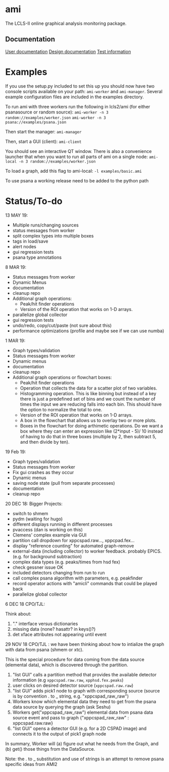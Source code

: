 # ami
The LCLS-II online graphical analysis monitoring package.

## Documentation
[User documentation](doc/userdoc.md)
[Design documentation](doc/toplevel.md)
[Test information](doc/testing.md)

# Examples
If you use the setup.py included to set this up you should now have two console
scripts available on your path: `ami-worker` and `ami-manager`. Several example
configuration files are included in the examples directory.

To run ami with three workers run the following in lcls2/ami (for either psanasource or random source):
```ami-worker -n 3 random://examples/worker.json```
```ami-worker -n 3 psana://examples/psana.json```

Then start the manager:
```ami-manager```

Then, start a GUI (client):
```ami-client```

You should see an interactive QT window. There is also a convenience launcher
that when you want to run all parts of ami on a single node:
```ami-local -n 3 random://examples/worker.json```

To load a graph, add this flag to ami-local:
```-l examples/basic.ami```

To use psana a working release need to be added to the python path

# Status/To-do

13 MAY 19:
- Multiple runs/changing sources
- status messages from worker
- split complex types into multiple boxes
- tags in load/save
- alert nodes
- gui regression tests
- psana type annotations

8 MAR 19:
- Status messages from worker
- Dynamic Menus
- documentation
- cleanup repo
- Additional graph operations:
    * Peak/hit finder operations
    * Version of the ROI operation that works on 1-D arrays.
- parallelize global collector
- gui regression tests
- undo/redo, copy/cut/paste (not sure about this)
- performance optimizations (profile and maybe see if we can use numba)
    
1 MAR 19:
- Graph types/validation
- Status messages from worker
- Dynamic menus
- documentation
- cleanup repo
- Additional graph operations or flowchart boxes:
    * Peak/hit finder operations
    * Operation that collects the data for a scatter plot of two variables.
    * Histogramming operation. This is like binning but instead of a key there is just a predefined set of bins and we count
      the number of times the input we are reducing falls into each bin. This should have the option to normalize the total to one.
    * Version of the ROI operation that works on 1-D arrays.
    * A box in the flowchart that allows us to overlay two or more plots.
    * Boxes in the flowchart for doing arthimetic operations. Do we want a box where they can enter an expression like (2*input - 5)/ 10
      instead of having to do that in three boxes (multiple by 2, then subtract 5, and then divide by ten).

19 Feb 19:
- Graph types/validation
- Status messages from worker
- Fix gui crashes as they occur
- Dynamic menus
- saving node state (pull from separate processes)
- documentation
- cleanup repo

20 DEC 18:
Bigger Projects:
- switch to shmem
- pydm (waiting for hugo)
- different displays running in different processes
- pvaccess (dan is working on this)
- Clemens' complex example via GUI
- partition call dropdown for xppcspad.raw..., xppcpad.fex...
- display "reference counting" for automated graph-remove
- external-data (including collector) to worker feedback. probably EPICS.  (e.g. for background subtraction)
- complex data types (e.g. peaks/times from hsd fex)
- check gessner issue OK
- included detectors changing from run to run
- call complex psana algorithm with parameters, e.g. peakfinder
- record operator actions with "amicli" commands that could be played back
- parallelize global collector

6 DEC 18
CPO/TJL:

Think about:
1. "." interface versus dictionaries
2. missing data (none? hasattr? in keys()?)
3. det xface attributes not appearing until event

29 NOV 18
CPO/TJL : we have been thinking about how to intialize the graph with data from psana (shmem or xtc).

This is the special procedure for data coming from the data source (elemental data), which is discovered through the partition.

1. "list GUI" calls a partition method that provides the available detector information (e.g `xppcspad.raw.raw`, `xpphsd.fex.peaks`)
2. user clicks on desired detector source (`xppcspad.raw.raw`)
3. "list GUI" adds pick1 node to graph with corresponding source (source is by convention . to _ string, e.g. "xppcspad_raw_raw")
4. Workers know which elemental data they need to get from the psana data source by querying the graph (ask Seshu)
5. Workers get("xppcspad_raw_raw") elemental data from psana data source event and pass to graph {"xppcspad_raw_raw" : xppcspad.raw.raw}
6. "list GUI" opens a detector GUI (e.g. for a 2D CSPAD image) and connects it to the output of pick1 graph node

In summary, Worker will (a) figure out what he needs from the Graph, and (b) get() those things from the DataSource.

Note: the . to _ substitution and use of strings is an attempt to remove psana specific ideas from AMI2

